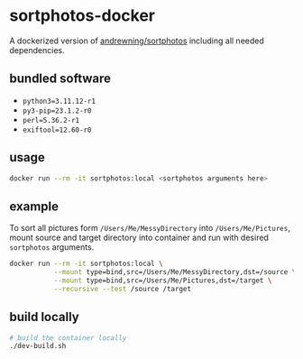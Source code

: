 # sortphotos-docker

A dockerized version of [andrewning/sortphotos][sortphotos-url] including all needed dependencies.

## bundled software

 * `python3=3.11.12-r1`
 * `py3-pip=23.1.2-r0`
 * `perl=5.36.2-r1`
 * `exiftool=12.60-r0`


## usage
```sh
docker run --rm -it sortphotos:local <sortphotos arguments here> 
```

## example
To sort all pictures form `/Users/Me/MessyDirectory` into `/Users/Me/Pictures`, mount source and target directory into container and run with desired `sortphotos` arguments.

```sh
docker run --rm -it sortphotos:local \
           --mount type=bind,src=/Users/Me/MessyDirectory,dst=/source \
           --mount type=bind,src=/Users/Me/Pictures,dst=/target \
           --recursive --test /source /target
```

## build locally
```sh
# build the container locally
./dev-build.sh
```

[sortphotos-url]: https://github.com/andrewning/sortphotos